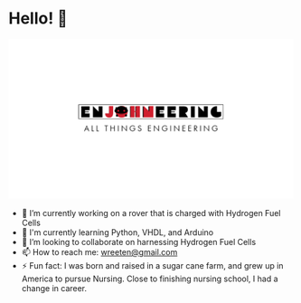 # Hello! 👋

![Logo](https://github.com/wreeten/enjohneering/blob/main/imgs/enjohneering.png)
<!-- **wreeten/wreeten** is a ✨ _special_ ✨ repository because its `README.md` (this file) appears on your GitHub profile.
 -->
<!-- Here are some ideas to get you started: -->

- 🔭 I’m currently working on a rover that is charged with Hydrogen Fuel Cells
- 🌱 I'm currently learning Python, VHDL, and Arduino
- 👯 I’m looking to collaborate on harnessing Hydrogen Fuel Cells
- 📫 How to reach me: wreeten@gmail.com
- ⚡ Fun fact: I was born and raised in a sugar cane farm, and grew up in America to pursue Nursing. Close to finishing nursing school, I had a change in career.
